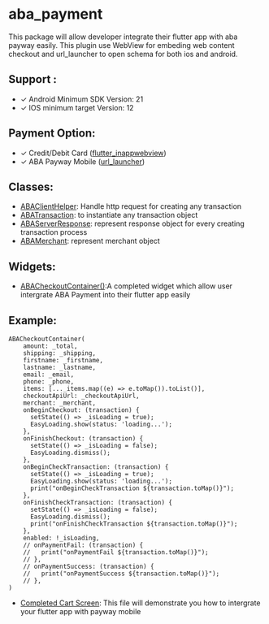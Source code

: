 # aba_payment

This package will allow developer integrate their flutter app with aba payway easily. This plugin use WebView for embeding web content checkout and url_launcher to open schema for both ios and android.

## Support :
- &check; Android Minimum SDK Version: 21
- &check; IOS minimum target Version: 12

## Payment Option:
- &check; Credit/Debit Card ([flutter_inappwebview](https://pub.dev/packages/flutter_inappwebview))
- &check; ABA Payway Mobile ([url_launcher](https://pub.dev/packages/url_launcher))

## Classes:
- [ABAClientHelper](lib/service/aba_client_helper.dart): Handle http request for creating any transaction
- [ABATransaction](lib/model/aba_transaction.dart): to instantiate any transaction object
- [ABAServerResponse](lib/model/aba_transaction.dart): represent response object for every creating transaction process
- [ABAMerchant](lib/model/aba_merchant.dart): represent merchant object

## Widgets:
- [ABACheckoutContainer()](lib/ui/aba_checkout_container.dart):A completed widget which allow user intergrate ABA Payment into their flutter app easily

## Example:
```
ABACheckoutContainer(
    amount: _total,
    shipping: _shipping,
    firstname: _firstname,
    lastname: _lastname,
    email: _email,
    phone: _phone,
    items: [..._items.map((e) => e.toMap()).toList()],
    checkoutApiUrl: _checkoutApiUrl,
    merchant: _merchant,
    onBeginCheckout: (transaction) {
      setState(() => _isLoading = true);
      EasyLoading.show(status: 'loading...');
    },
    onFinishCheckout: (transaction) {
      setState(() => _isLoading = false);
      EasyLoading.dismiss();
    },
    onBeginCheckTransaction: (transaction) {
      setState(() => _isLoading = true);
      EasyLoading.show(status: 'loading...');
      print("onBeginCheckTransaction ${transaction.toMap()}");
    },
    onFinishCheckTransaction: (transaction) {
      setState(() => _isLoading = false);
      EasyLoading.dismiss();
      print("onFinishCheckTransaction ${transaction.toMap()}");
    },
    enabled: !_isLoading,
    // onPaymentFail: (transaction) {
    //   print("onPaymentFail ${transaction.toMap()}");
    // },
    // onPaymentSuccess: (transaction) {
    //   print("onPaymentSuccess ${transaction.toMap()}");
    // },
)
```
- [Completed Cart Screen](example/lib/screens/cart_screen.dart): This file will demonstrate you how to intergrate your flutter app with payway mobile